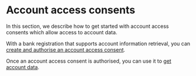 # Account access consents

In this section, we describe how to get started with account access consents which allow access to account data.

With a bank registration that supports account information retrieval, you
can [create and authorise an account access consent](./create-and-authorise-account-access-consent/README.md).

Once an account access consent is authorised, you can use it
to [get account data](./get-account-data/README.md).
